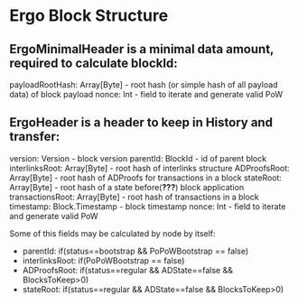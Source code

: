 # Ergo Block Structure

## **ErgoMinimalHeader** is a minimal data amount, required to calculate blockId:
payloadRootHash: Array[Byte] - root hash (or simple hash of all payload data) of block payload
nonce: Int - field to iterate and generate valid PoW

## **ErgoHeader** is a header to keep in History and transfer: 
version: Version - block version
parentId: BlockId - id of parent block
interlinksRoot: Array[Byte] - root hash of interlinks structure
ADProofsRoot: Array[Byte] - root hash of ADProofs for transactions in a block
stateRoot: Array[Byte] - root hash of a state before(**???**) block application 
transactionsRoot: Array[Byte] - root hash of transactions in a block
timestamp: Block.Timestamp - block timestamp
nonce: Int - field to iterate and generate valid PoW

Some of this fields may be calculated by node by itself:
- parentId: if(status==bootstrap && PoPoWBootstrap == false)
- interlinksRoot: if(PoPoWBootstrap == false)
- ADProofsRoot: if(status==regular && ADState==false && BlocksToKeep>0) 
- stateRoot: if(status==regular && ADState==false && BlocksToKeep>0) 

